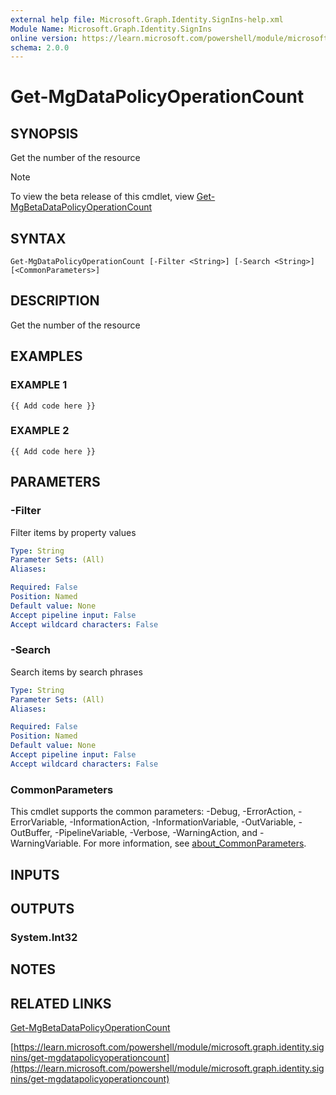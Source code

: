 ```yaml
---
external help file: Microsoft.Graph.Identity.SignIns-help.xml
Module Name: Microsoft.Graph.Identity.SignIns
online version: https://learn.microsoft.com/powershell/module/microsoft.graph.identity.signins/get-mgdatapolicyoperationcount
schema: 2.0.0
---
```


# Get-MgDataPolicyOperationCount

## SYNOPSIS
Get the number of the resource

> [!NOTE]
> To view the beta release of this cmdlet, view [Get-MgBetaDataPolicyOperationCount](/powershell/module/Microsoft.Graph.Beta.Identity.SignIns/Get-MgBetaDataPolicyOperationCount?view=graph-powershell-beta)

## SYNTAX

```
Get-MgDataPolicyOperationCount [-Filter <String>] [-Search <String>] [<CommonParameters>]
```

## DESCRIPTION
Get the number of the resource

## EXAMPLES

### EXAMPLE 1
```
{{ Add code here }}
```

### EXAMPLE 2
```
{{ Add code here }}
```

## PARAMETERS

### -Filter
Filter items by property values

```yaml
Type: String
Parameter Sets: (All)
Aliases:

Required: False
Position: Named
Default value: None
Accept pipeline input: False
Accept wildcard characters: False
```

### -Search
Search items by search phrases

```yaml
Type: String
Parameter Sets: (All)
Aliases:

Required: False
Position: Named
Default value: None
Accept pipeline input: False
Accept wildcard characters: False
```

### CommonParameters
This cmdlet supports the common parameters: -Debug, -ErrorAction, -ErrorVariable, -InformationAction, -InformationVariable, -OutVariable, -OutBuffer, -PipelineVariable, -Verbose, -WarningAction, and -WarningVariable. For more information, see [about_CommonParameters](http://go.microsoft.com/fwlink/?LinkID=113216).

## INPUTS

## OUTPUTS

### System.Int32
## NOTES

## RELATED LINKS
[Get-MgBetaDataPolicyOperationCount](/powershell/module/Microsoft.Graph.Beta.Identity.SignIns/Get-MgBetaDataPolicyOperationCount?view=graph-powershell-beta)

[https://learn.microsoft.com/powershell/module/microsoft.graph.identity.signins/get-mgdatapolicyoperationcount](https://learn.microsoft.com/powershell/module/microsoft.graph.identity.signins/get-mgdatapolicyoperationcount)

